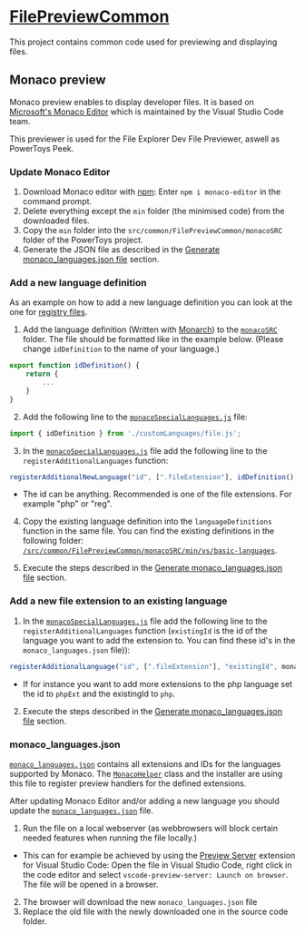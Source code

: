# [FilePreviewCommon](/src/common/FilePreviewCommon)

This project contains common code used for previewing and displaying files.

## Monaco preview

Monaco preview enables to display developer files. It is based on [Microsoft's Monaco Editor](https://microsoft.github.io/monaco-editor/) which is maintained by the Visual Studio Code team.

This previewer is used for the File Explorer Dev File Previewer, aswell as PowerToys Peek.

### Update Monaco Editor

1. Download Monaco editor with [npm](https://www.npmjs.com/): Enter `npm i monaco-editor` in the command prompt.
2. Delete everything except the `min` folder (the minimised code) from the downloaded files.
3. Copy the `min` folder into the `src/common/FilePreviewCommon/monacoSRC` folder of the PowerToys project.
4. Generate the JSON file as described in the [Generate monaco_languages.json file](#monaco_languagesjson) section.

### Add a new language definition

As an example on how to add a new language definition you can look at the one for [registry files](/src/common/FilePreviewCommon/customLanguages/reg.js).

1. Add the language definition (Written with [Monarch](https://microsoft.github.io/monaco-editor/monarch.html)) to the [`monacoSRC`](/src/common/FilePreviewCommon/customLanguages/) folder. The file should be formatted like in the example below. (Please change `idDefinition` to the name of your language.)

```javascript
export function idDefinition() {
    return {
        ...
    }
}
```

2. Add the following line to the [`monacoSpecialLanguages.js`](/src/common/FilePreviewCommon/monacoSpecialLanguages.js) file:

```javascript
import { idDefinition } from './customLanguages/file.js';
```

3. In the [`monacoSpecialLanguages.js`](/src/modules/previewpane/MonacoPreviewHandler/monacoSpecialLanguages.js) file add the following line to the `registerAdditionalLanguages` function:

```javascript
registerAdditionalNewLanguage("id", [".fileExtension"], idDefinition(), monaco)
```

  * The id can be anything. Recommended is one of the file extensions. For example "php" or "reg".
4. Copy the existing language definition into the `languageDefinitions` function in the same file. You can find the existing definitions in the following folder: [`/src/common/FilePreviewCommon/monacoSRC/min/vs/basic-languages`](/src/common/FilePreviewCommon/monacoSRC/min/vs/basic-languages).

5. Execute the steps described in the [Generate monaco_languages.json file](#monaco_languagesjson) section.

### Add a new file extension to an existing language

1. In the [`monacoSpecialLanguages.js`](/src/common/FilePreviewCommon/monacoSpecialLanguages.js) file add the following line to the `registerAdditionalLanguages` function (`existingId` is the id of the language you want to add the extension to. You can find these id's in the `monaco_languages.json` file)):

```javascript
registerAdditionalLanguage("id", [".fileExtension"], "existingId", monaco)
```

  * If for instance you want to add more extensions to the php language set the id to `phpExt` and the existingId to `php`.

2. Execute the steps described in the [Generate monaco_languages.json file](#monaco_languagesjson) section.

### monaco_languages.json

[`monaco_languages.json`](/src/common/FilePreviewCommon/monaco_languages.json) contains all extensions and IDs for the languages supported by Monaco. The [`MonacoHelper`](/src/common/FilePreviewCommon/MonacoHelper.cs) class and the installer are using this file to register preview handlers for the defined extensions.

After updating Monaco Editor and/or adding a new language you should update the [`monaco_languages.json`](/src/common/FilePreviewCommon/monaco_languages.json) file.

1. Run the file on a local webserver (as webbrowsers will block certain needed features when running the file locally.)
  *  This can for example be achieved by using the [Preview Server](https://marketplace.visualstudio.com/items?itemName=yuichinukiyama.vscode-preview-server) extension for Visual Studio Code: Open the file in Visual Studio Code, right click in the code editor and select `vscode-preview-server: Launch on browser`. The file will be opened in a browser.
2. The browser will download the new `monaco_languages.json` file
3. Replace the old file with the newly downloaded one in the source code folder.
